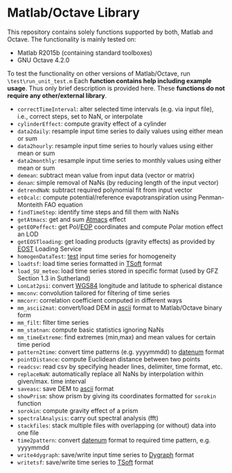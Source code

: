 Matlab/Octave Library
=====================
This repository contains solely functions supported by both, Matlab and Octave.
The functionality is mainly tested on:
* Matlab R2015b (containing standard toolboxes)
* GNU Octave 4.2.0  

To test the functionality on other versions of Matlab/Octave, run `\test\run_unit_test.m`
Each **function contains help including example usage**. Thus only brief description is provided here. These **functions do not require any other/external library**.
* `correctTimeInterval`: alter selected time intervals (e.g. via input file), i.e., correct steps, set to NaN, or interpolate
* `cylinderEffect`: compute gravity effect of a cylinder
* `data2daily`: resample input time series to daily values using either mean or sum
* `data2hourly`: resample input time series to hourly values using either mean or sum
* `data2monthly`: resample input time series to monthly values using either mean or sum
* `demean`: subtract mean value from input data (vector or matrix)
* `denan`: simple removal of NaNs (by reducing length of the input vector)
* `detrendNaN`: subtract required polynomial fit from input vector
* `et0calc`: compute potential/reference evapotranspiration using Penman-Monteith FAO equation 
* `findTimeStep`: identify time steps and fill them with NaNs
* `getAtmacs`: get and sum [Atmacs](http://atmacs.bkg.bund.de/docs/data.php) effect
* `getEOPeffect`: get Pol/[EOP](http://hpiers.obspm.fr/iers/eop/eopc04/eopc04_IAU2000.62-now) coordinates and compute Polar motion effect an LOD
* `getEOSTloading`: get loading products (gravity effects) as provided by [EOST](http://loading.u-strasbg.fr) Loading Service
* `homogenDataTest`: [test](http://www.fao.org/docrep/X0490E/x0490e0l.htm) input time series for homogeneity
* `loadtsf`: load time series formatted in [TSoft](http://seismologie.oma.be/en/downloads/tsoft) format
* `load_SU_meteo`: load time series stored in specific format (used by GFZ Section 1.3 in Sutherland)
* `LonLat2psi`: convert [WGS84](https://en.wikipedia.org/wiki/World_Geodetic_System) longitude and latitude to spherical distance
* `mmconv`: convolution tailored for filtering of time series
* `mmcorr`: correlation coefficient computed in different ways
* `mm_ascii2mat`: convert/load DEM in [ascii](https://en.wikipedia.org/wiki/Esri_grid) format to Matlab/Octave binary form
* `mm_filt`: filter time series
* `mm_statnan`: compute basic statistics ignoring NaNs
* `mm_timeExtreme`: find extremes (min,max) and mean values for certain time period
* `pattern2time`: convert time patterns (e.g. yyyymmdd) to [datenum](mathworks.com/help/matlab/ref/datenum.html) format
* `pointDistance`: compute Euclidean distance between two points
* `readcsv`: read csv by specifying header lines, delimiter, time format, etc.
* `replaceNaN`: automatically replace all NaNs by interpolation within given/max. time interval  
* `saveasc`: save DEM to [ascii](https://en.wikipedia.org/wiki/Esri_grid) format
* `showPrism`: show prism by giving its coordinates formatted for `sorokin` function  
* `sorokin`: compute gravity effect of a prism
* `spectralAnalysis`: carry out spectral analysis (fft)
* `stackfiles`: stack multiple files with overlapping (or without) data into one file
* `time2pattern`: convert [datenum](mathworks.com/help/matlab/ref/datenum.html) format to required time pattern, e.g. yyyymmdd
* `write4dygraph`: save/write input time series to [Dygraph](http://dygraphs.com/data.html#csv) format
* `writetsf`: save/write time series to [TSoft](http://seismologie.oma.be/en/downloads/tsoft) format
